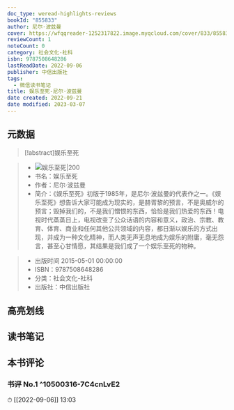 ```yaml
---
doc_type: weread-highlights-reviews
bookId: "855833"
author: 尼尔·波兹曼
cover: https://wfqqreader-1252317822.image.myqcloud.com/cover/833/855833/t7_855833.jpg
reviewCount: 1
noteCount: 0
category: 社会文化-社科
isbn: 9787508648286
lastReadDate: 2022-09-06
publisher: 中信出版社
tags:
  - 微信读书笔记
title: 娱乐至死-尼尔·波兹曼
date created: 2022-09-21
date modified: 2023-03-07
---
```


## 元数据

>[!abstract]娱乐至死

> - ![娱乐至死|200](https://wfqqreader-1252317822.image.myqcloud.com/cover/833/855833/t7_855833.jpg)
> - 书名：娱乐至死
> - 作者：尼尔·波兹曼
> - 简介：《娱乐至死》初版于1985年，是尼尔·波兹曼的代表作之一。《娱乐至死》想告诉大家可能成为现实的，是赫胥黎的预言，不是奥威尔的预言；毁掉我们的，不是我们憎恨的东西，恰恰是我们热爱的东西！电视时代蒸蒸日上，电视改变了公众话语的内容和意义，政治、宗教、教育、体育、商业和任何其他公共领域的内容，都日渐以娱乐的方式出现，并成为一种文化精神，而人类无声无息地成为娱乐的附庸，毫无怨言，甚至心甘情愿，其结果是我们成了一个娱乐至死的物种。

> - 出版时间 2015-05-01 00:00:00
> - ISBN：9787508648286
> - 分类：社会文化-社科
> - 出版社：中信出版社

## 高亮划线

## 读书笔记

## 本书评论

### 书评 No.1 ^10500316-7C4cnLvE2

⏱ [[2022-09-06]] 13:03
